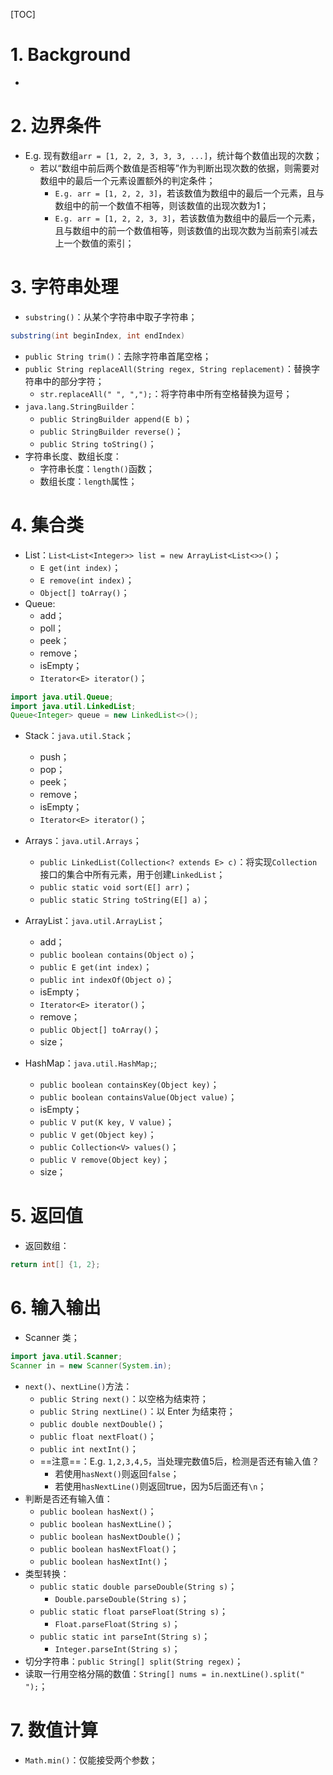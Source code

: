[TOC]



# 1. Background

- 



# 2. 边界条件

- E.g. 现有数组`arr = [1, 2, 2, 3, 3, 3, ...]`，统计每个数值出现的次数；
  - 若以“数组中前后两个数值是否相等”作为判断出现次数的依据，则需要对数组中的最后一个元素设置额外的判定条件；
    - `E.g. arr = [1, 2, 2, 3]`，若该数值为数组中的最后一个元素，且与数组中的前一个数值不相等，则该数值的出现次数为1；
    - `E.g. arr = [1, 2, 2, 3, 3]`，若该数值为数组中的最后一个元素，且与数组中的前一个数值相等，则该数值的出现次数为当前索引减去上一个数值的索引；



# 3. 字符串处理

- `substring()`：从某个字符串中取子字符串；

```java
substring(int beginIndex, int endIndex)
```

- `public String trim()`：去除字符串首尾空格；
- `public String replaceAll(String regex, String replacement)`：替换字符串中的部分字符；
  - `str.replaceAll(" ", ",");`：将字符串中所有空格替换为逗号；
- `java.lang.StringBuilder`：
  - `public StringBuilder append(E b)`；
  - `public StringBuilder reverse()`；
  - `public String toString()`；
- 字符串长度、数组长度：
  - 字符串长度：`length()`函数；
  - 数组长度：`length`属性；

# 4. 集合类

- List：`List<List<Integer>> list = new ArrayList<List<>>()`；
  - `E get(int index)`；
  - `E remove(int index)`；
  - `Object[] toArray()`；
- Queue:
  - add；
  - poll；
  - peek；
  - remove；
  - isEmpty；
  - `Iterator<E> iterator()`；

```java
import java.util.Queue;
import java.util.LinkedList;
Queue<Integer> queue = new LinkedList<>();
```

- Stack：`java.util.Stack`；
  - push；
  - pop；
  - peek；
  - remove；
  - isEmpty；
  - `Iterator<E> iterator()`；
- Arrays：`java.util.Arrays`；
  - `public LinkedList(Collection<? extends E> c)`：将实现`Collection`接口的集合中所有元素，用于创建`LinkedList`；
  - `public static void sort(E[] arr)`；
  - `public static String toString(E[] a)`；

- ArrayList：`java.util.ArrayList`；
  - add；
  - `public boolean contains(Object o)`；
  - `public E get(int index)`；
  - `public int indexOf(Object o)`；
  - isEmpty；
  - `Iterator<E> iterator()`；
  - remove；
  - `public Object[] toArray()`；
  - size；
- HashMap：`java.util.HashMap;`;
  - `public boolean containsKey(Object key)`；
  - `public boolean containsValue(Object value)`；
  - isEmpty；
  - `public V put(K key, V value)`；
  - `public V get(Object key)`；
  - `public Collection<V> values()`；
  - `public V remove(Object key)`；
  - size；



# 5. 返回值

- 返回数组：

```java
return int[] {1, 2};
```



# 6. 输入输出

- Scanner 类；

```java
import java.util.Scanner;
Scanner in = new Scanner(System.in);
```

- `next()`、`nextLine()`方法：
  - `public String next()`：以空格为结束符；
  - `public String nextLine()`：以 Enter 为结束符；
  - `public double nextDouble()`；
  - `public float nextFloat()`；
  - `public int nextInt()`；
  - ==注意==：E.g. `1,2,3,4,5`，当处理完数值5后，检测是否还有输入值？
    - 若使用`hasNext()`则返回`false`；
    - 若使用`hasNextLine()`则返回true，因为5后面还有`\n`；
- 判断是否还有输入值：
  - `public boolean hasNext()`；
  - `public boolean hasNextLine()`；
  - `public boolean hasNextDouble()`；
  - `public boolean hasNextFloat()`；
  - `public boolean hasNextInt()`；
- 类型转换：
  - `public static double parseDouble(String s)`；
    - `Double.parseDouble(String s)`；
  - `public static float parseFloat(String s)`；
    - `Float.parseFloat(String s)`；
  - `public static int parseInt(String s)`；
    - `Integer.parseInt(String s)`；
- 切分字符串：`public String[] split(String regex)`；
- 读取一行用空格分隔的数值：`String[] nums = in.nextLine().split(" ");`；



# 7. 数值计算

- `Math.min()`：仅能接受两个参数；

